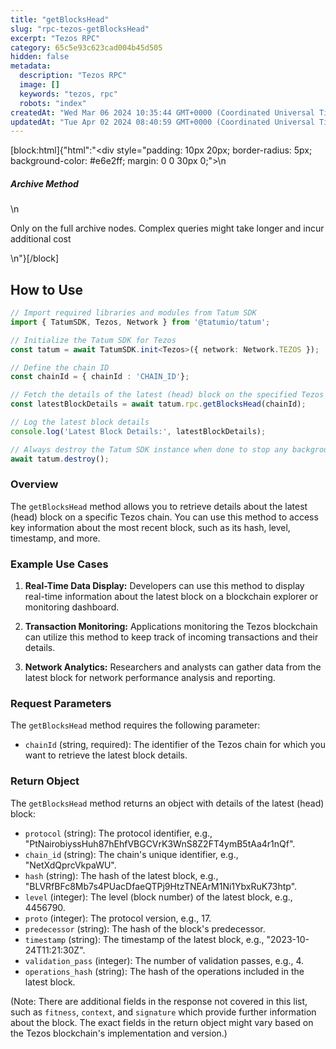 ```yaml
---
title: "getBlocksHead"
slug: "rpc-tezos-getBlocksHead"
excerpt: "Tezos RPC"
category: 65c5e93c623cad004b45d505
hidden: false
metadata: 
  description: "Tezos RPC"
  image: []
  keywords: "tezos, rpc"
  robots: "index"
createdAt: "Wed Mar 06 2024 10:35:44 GMT+0000 (Coordinated Universal Time)"
updatedAt: "Tue Apr 02 2024 08:40:59 GMT+0000 (Coordinated Universal Time)"
---
```

[block:html]{"html":"<div style=\"padding: 10px 20px; border-radius: 5px; background-color: #e6e2ff; margin: 0 0 30px 0;\">\n  <h5>Archive Method</h5>\n  <p>Only on the full archive nodes. Complex queries might take longer and incur additional cost</p>\n</div>"}[/block]

## How to Use

```typescript
// Import required libraries and modules from Tatum SDK
import { TatumSDK, Tezos, Network } from '@tatumio/tatum';

// Initialize the Tatum SDK for Tezos
const tatum = await TatumSDK.init<Tezos>({ network: Network.TEZOS });

// Define the chain ID 
const chainId = { chainId : 'CHAIN_ID'};

// Fetch the details of the latest (head) block on the specified Tezos chain
const latestBlockDetails = await tatum.rpc.getBlocksHead(chainId);

// Log the latest block details
console.log('Latest Block Details:', latestBlockDetails);

// Always destroy the Tatum SDK instance when done to stop any background processes
await tatum.destroy();
```

### Overview

The `getBlocksHead` method allows you to retrieve details about the latest (head) block on a specific Tezos chain. You can use this method to access key information about the most recent block, such as its hash, level, timestamp, and more.

### Example Use Cases

1. **Real-Time Data Display:**
   Developers can use this method to display real-time information about the latest block on a blockchain explorer or monitoring dashboard.

2. **Transaction Monitoring:**
   Applications monitoring the Tezos blockchain can utilize this method to keep track of incoming transactions and their details.

3. **Network Analytics:**
   Researchers and analysts can gather data from the latest block for network performance analysis and reporting.

### Request Parameters

The `getBlocksHead` method requires the following parameter:

- `chainId` (string, required):
  The identifier of the Tezos chain for which you want to retrieve the latest block details.

### Return Object

The `getBlocksHead` method returns an object with details of the latest (head) block:

- `protocol` (string): The protocol identifier, e.g., "PtNairobiyssHuh87hEhfVBGCVrK3WnS8Z2FT4ymB5tAa4r1nQf".
- `chain_id` (string): The chain's unique identifier, e.g., "NetXdQprcVkpaWU".
- `hash` (string): The hash of the latest block, e.g., "BLVRfBFc8Mb7s4PUacDfaeQTPj9HtzTNEArM1Ni1YbxRuK73htp".
- `level` (integer): The level (block number) of the latest block, e.g., 4456790.
- `proto` (integer): The protocol version, e.g., 17.
- `predecessor` (string): The hash of the block's predecessor.
- `timestamp` (string): The timestamp of the latest block, e.g., "2023-10-24T11:21:30Z".
- `validation_pass` (integer): The number of validation passes, e.g., 4.
- `operations_hash` (string): The hash of the operations included in the latest block.

(Note: There are additional fields in the response not covered in this list, such as `fitness`, `context`, and `signature` which provide further information about the block. The exact fields in the return object might vary based on the Tezos blockchain's implementation and version.)
